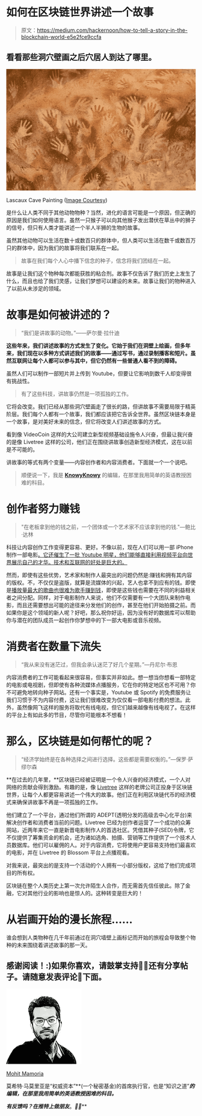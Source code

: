 # 如何在区块链世界讲述一个故事

> 原文：<https://medium.com/hackernoon/how-to-tell-a-story-in-the-blockchain-world-e5e2fce9ccfa>

## 看看那些洞穴壁画之后穴居人到达了哪里。

![](img/fb0b9625530a92f64b0fb0d4b74a9d11.png)

Lascaux Cave Painting ([Image Courtesy](https://arthearty.com/significance-of-lascaux-cave-paintings))

是什么让人类不同于其他动物物种？当然，进化的语言可能是一个原因，但正确的原因是我们如何使用语言。虽然一只猴子可以向其他猴子发出潜伏在草丛中的狮子的信号，但只有人类才能讲述一个半人半狮的生物的故事。

虽然其他动物可以生活在数十或数百只的群体中，但人类可以生活在数千或数百万只的群体中，因为我们的故事将我们联系在一起。

> 故事在我们每个人心中播下信念的种子，信念将我们团结在一起。

故事是让我们这个物种每次都能获胜的粘合剂。故事不仅告诉了我们历史上发生了什么，而且也给了我们灵感，让我们梦想可以建设的未来。故事让我们的物种进入了以前从未涉足的领域。

# **故事是如何被讲述的？**

> “我们是讲故事的动物。”——萨尔曼·拉什迪

**这些年来，我们讲述故事的方式发生了变化。它始于我们在洞壁上绘画，但多年来，我们现在以多种方式讲述我们的故事——通过写书，通过录制播客和短片。虽然互联网让每个人都可以参与其中，但它仍然有一些普通人看不到的障碍。**

虽然人们可以制作一部短片并上传到 Youtube，但要让它影响到数千人却变得很有挑战性。

> 有了这些科技，讲故事仍然是一项孤独的工作。

它将会改变。我们已经从那些洞穴壁画走了很长的路，但讲故事不需要局限于精英阶层。我们每个人都有一个故事，我们都应该把它告诉全世界。虽然区块链本身是一个故事，是对美好未来的信念，但它将改变人们讲述故事的方式。

看到像 VideoCoin 这样的大公司建立新型视频基础设施令人兴奋，但最让我兴奋的是像 Livetree 这样的公司，他们正在围绕讲故事创造新型经济模式，这在以前是不可能的。

讲故事的等式有两个变量——内容创作者和内容消费者。下面就一个一个说吧。

> 顺便说一下，我是 [**KnowyKnowy**](https://knowyknowy.com) 的编辑，在那里我用简单的英语教授困难的科目。

# **创作者努力赚钱**

> "在老板拿到他的钱之前，一个团体或一个艺术家不应该拿到他的钱."—鲍比·达林

科技让内容创作工作变得更容易、更好。不像以前，现在人们可以用一部 iPhone 制作一部电影[。它还催生了一批 Youtube 明星，他们能够直接利用视频平台向世界展示自己的才华。技术和互联网的好处是巨大的。](http://www.indiewire.com/2018/01/steven-soderbergh-interview-sundance-iphone-unsane-1201921769/)

然而，即使有这些优势，艺术家和制作人最突出的问题仍然是:赚钱和拥有其内容的版权。不，不仅仅是盗版，就算是流媒体的兴起，艺人也拿不到应有的钱。即使是[播放量最大的歌曲也很难为歌手赚到钱](https://qz.com/1066373/despacito-could-have-made-so-much-more-money-if-it-werent-on-youtube/)，即使是这些钱也需要在不同的利益相关者之间分配。同样，对于电影制作人来说，他们不仅需要有一个大团队来制作电影，而且还需要想出可能的途径来分发他们的创作，甚至在他们开始拍摄之前。而如果你是这个领域的新人呢？好吧，那么祝你好运，因为没有好的数据库可以帮助你与潜在的团队成员一起创作你梦想中的下一部大电影或音乐视频。

# **消费者在数量**下流失

> “我从来没有迷茫过，但我会承认迷茫了好几个星期。”—丹尼尔·布恩

内容消费者的工作可能看起来很容易，但事实并非如此。想一想当你想看一部特定的电影或电视剧，但即使有各种流媒体点播服务，它在你的特定地区也不可用？你不可避免地转向种子网站。还有一个事实是，Youtube 或 Spotify 的免费服务让我们习惯于不为内容付费，这让我们很难改变为仅仅看一部电影付费的想法。此外，虽然像网飞这样的服务将取代有线电视，但它们越来越像有线电视了。在这样的平台上有如此多的节目，尽管你可能根本不想看！

# **那么，区块链是如何帮忙的呢？**

> “经济学始终是在各种选择之间进行选择。这些都是需要权衡的。”—保罗·萨缪尔森

**在过去的几年里，**区块链已经被证明是一个令人兴奋的经济模式，一个人对网络的贡献会得到激励。有趣的是，像 [Livetree](https://secure.livetree.com) 这样的老牌公司正投身于区块链世界，让每个人都更容易讲述一个伟大的故事。他们正在利用区块链代币的经济模式来确保讲故事不再是一项孤独的工作。

他们建立了一个平台，通过他们所谓的 ADEPT(透明分发的高级去中心化平台)来解决创作者和消费者当前的问题。Livetree 已经为创作者运营了一个成功的众筹网站，近两年来它一直是新晋电影制作人的首选社区。凭借其种子(SED)令牌，它不仅提供了筹集资金的机会，还为诸如选角、拍摄、营销等工作提供了一个技术人员数据库。他们可以雇佣的人。对于内容消费，它将使用户更容易支持他们最喜欢的电影，并在 Livetree 的 Blossom 平台上点播观看。

对我来说，最突出的是支持一个活动的个人拥有一小部分版权，这给了他们完成项目的所有权。

区块链在整个人类历史上第一次允许陌生人合作，而无需首先信任彼此。除了金融，它对其他行业的影响也是惊人的。这种转变是巨大的！

# **从岩画开始的漫长旅程……**

谁会想到人类物种在几千年前通过在洞穴墙壁上画标记而开始的旅程会导致整个物种的未来围绕着讲述故事的那一天。

## 感谢阅读！:)如果你喜欢，请鼓掌支持👏🏻还有分享帖子。请随意发表评论💬下面。

![](img/800185c90cb7f3a78eba518a94096839.png)

[Mohit Mamoria](https://twitter.com/mohitmamoria)

莫希特·马莫里亚是“权威资本”**(一个秘密基金)的首席执行官，也是“知识之道”*[](https://knowyknowy.com)**的编辑，在那里我用简单的英语教授困难的科目。***

***有反馈吗？在推特上做朋友*[](https://twitter.com/mohitmamoria)**。*🙌🏻***